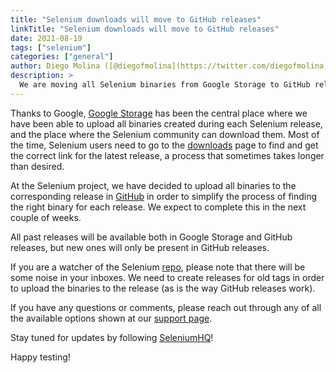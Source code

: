 ```yaml
---
title: "Selenium downloads will move to GitHub releases"
linkTitle: "Selenium downloads will move to GitHub releases"
date: 2021-08-19
tags: ["selenium"]
categories: ["general"]
author: Diego Molina ([@diegofmolina](https://twitter.com/diegofmolina))
description: >
  We are moving all Selenium binaries from Google Storage to GitHub releases.
---
```


Thanks to Google, [Google Storage](https://selenium-release.storage.googleapis.com/index.html)
has been the central place where we have been able to upload all binaries created during each 
Selenium release, and the place where the Selenium community can download them. Most of the time, 
Selenium users need to go to the [downloads](https://www.selenium.dev/downloads/) page to find 
and get the correct link for the latest release, a process that sometimes takes longer than 
desired.

At the Selenium project, we have decided to upload all binaries to the corresponding release
in [GitHub](https://github.com/SeleniumHQ/selenium/releases) in order to simplify the process
of finding the right binary for each release. We expect to complete this in the next couple 
of weeks.

All past releases will be available both in Google Storage and GitHub releases, but new ones will
only be present in GitHub releases. 

If you are a watcher of the Selenium [repo](https://github.com/SeleniumHQ/selenium), please note
that there will be some noise in your inboxes. We need to create releases for old tags in order
to upload the binaries to the release (as is the way GitHub releases work).

If you have any questions or comments, please reach out through any of all the available options 
shown at our [support page](https://www.selenium.dev/support/).

Stay tuned for updates by following [SeleniumHQ](https://twitter.com/seleniumhq)! 

Happy testing!


